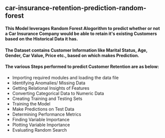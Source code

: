 ## car-insurance-retention-prediction-random-forest

#### This Model leverages Random Forest Alogorithm to predict whether or not a Car Insurance Company would be able to retain it's existing Customers based on the Historical Data it has.

#### The Dataset contains Customer Information like Marital Status, Age, Gender, Car Value, Price etc., based on which makes Prediction.

#### The various Steps performed to predict Customer Retention are as below:

- Importing required modules and loading the data file
- Identifying Anomalies/ Missing Data
- Getting Relational Insights of Features
- Converting Categorical Data to Numeric Data
- Creating Training and Testing Sets
- Training the Model
- Make Predictions on Test Data
- Determining Performance Metrics
- Finding Variable Importance
- Plotting Variable Importance
- Evaluating Random Search
